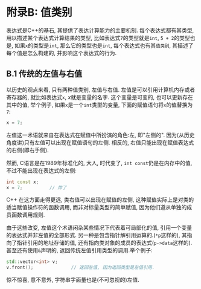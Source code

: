 # 附录B: 值类别



表达式是C++的基石, 其提供了表达计算能力的主要机制. 每个表达式都有其类型, 用以描述某个表达式计算结果的类型, 比如表达式`7`的类型就是`int`, `5 + 2`的类型也是, 如果`x`的类型是`int`, 那么它的类型也是`int`, 每个表达式也有其`值类别`, 其描述了每个值是怎么构建的, 并影响这个表达式的行为.



## B.1 传统的左值与右值

以历史的观点来看, 只有两种值类别, 左值与右值. 左值是可以引用计算机内存或者寄存器的, 就比如表达式`x`, *x*就是变量的名字. 这个变量是可变的, 也可以更新存在其中的值, 举个例子, 如果`x`是一个`int`类型的变量, 下面的赋值语句将`x`的值替换为`7`:

```cpp
x = 7;
```

左值这一术语就来自在表达式在赋值中所扮演的角色:左, 即"左侧的". 因为(从历史角度讲)只有左值可以出现在赋值语句的左侧. 相反的, 右值只能出现在赋值表达式的右侧(即右手侧).

然而, C语言是在1989年标准化的, 大人, 时代变了, `int const`仍是在内存中的值, 不过不能出现在表达式的左侧:

```cpp
int const x;
x = 7;			// 炸了
```

C++ 在这方面走得更远,  类右值可以出现在赋值的左侧, 这种赋值实际上是对类的适当赋值操作符的函数调用, 而非对标量类型的简单赋值, 因为他们遵从单独的成员函数调用规则.

由于这些改变, 左值这个术语闲杂某些情况下代表着可局部化的值, 引用一个变量的表达式并非左值的全部形式. 另一种是包含指针解引用运算的.(`*p`这样的), 其指向了指针引用的地址存储的值, 还有指向类对象的成员的表达式(`p->data`这样的). 甚至还有使用`&`声明的, 返回传统左值引用类型的调用.举个例子:

```cpp
std::vector<int> v;
v.front();				// 返回左值, 因为返回类型是左值引用.
```

惊不惊喜, 意不意外, 字符串字面量也是(不可忽视的)左值. 

